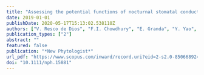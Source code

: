 ```yaml
---
title: "Assessing the potential functions of nocturnal stomatal conductance in C<inf>3</inf> and C<inf>4</inf> plants"
date: 2019-01-01
publishDate: 2020-05-17T15:13:02.538110Z
authors: ["V. Resco de Dios", "F.I. Chowdhury", "E. Granda", "Y. Yao", "D.T. Tissue"]
publication_types: ["2"]
abstract: ""
featured: false
publication: "*New Phytologist*"
url_pdf: "https://www.scopus.com/inward/record.uri?eid=2-s2.0-85066892406&doi=10.1111%2fnph.15881&partnerID=40&md5=112d1e3cfa47120c746efd61650ebe52"
doi: "10.1111/nph.15881"
---
```



